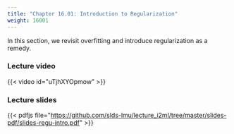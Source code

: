 ```yaml
---
title: "Chapter 16.01: Introduction to Regularization"
weight: 16001
---
```

In this section, we revisit overfitting and introduce regularization as a remedy.

<!--more-->

### Lecture video

{{< video id="uTjhXYOpmow" >}}

### Lecture slides

{{< pdfjs file="https://github.com/slds-lmu/lecture_i2ml/tree/master/slides-pdf/slides-regu-intro.pdf" >}}

